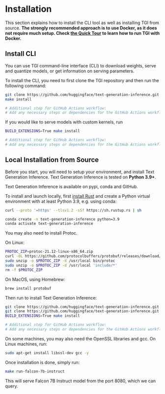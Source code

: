 # Installation

This section explains how to install the CLI tool as well as installing TGI from source. **The strongly recommended approach is to use Docker, as it does not require much setup. Check [the Quick Tour](./quicktour) to learn how to run TGI with Docker.**

## Install CLI

You can use TGI command-line interface (CLI) to download weights, serve and quantize models, or get information on serving parameters. 

To install the CLI, you need to first clone the TGI repository and then run the following command:

```bash
git clone https://github.com/huggingface/text-generation-inference.git && cd text-generation-inference
make install

# Additional step for GitHub Actions workflow:
# Add any necessary steps or dependencies for the GitHub Actions workflow here.
```

If you would like to serve models with custom kernels, run

```bash
BUILD_EXTENSIONS=True make install

# Additional step for GitHub Actions workflow:
# Add any necessary steps or dependencies for the GitHub Actions workflow here.
```

## Local Installation from Source

Before you start, you will need to setup your environment, and install Text Generation Inference. Text Generation Inference is tested on **Python 3.9+**.

Text Generation Inference is available on pypi, conda and GitHub. 

To install and launch locally, first [install Rust](https://rustup.rs/) and create a Python virtual environment with at least
Python 3.9, e.g. using conda:

```bash
curl --proto '=https' --tlsv1.2 -sSf https://sh.rustup.rs | sh

conda create -n text-generation-inference python=3.9
conda activate text-generation-inference
```

You may also need to install Protoc.

On Linux:

```bash
PROTOC_ZIP=protoc-21.12-linux-x86_64.zip
curl -OL https://github.com/protocolbuffers/protobuf/releases/download/v21.12/$PROTOC_ZIP
sudo unzip -o $PROTOC_ZIP -d /usr/local bin/protoc
sudo unzip -o $PROTOC_ZIP -d /usr/local 'include/*'
rm -f $PROTOC_ZIP
```

On MacOS, using Homebrew:

```bash
brew install protobuf
```

Then run to install Text Generation Inference:

```bash
git clone https://github.com/huggingface/text-generation-inference.git && cd text-generation-inference
git clone https://github.com/huggingface/text-generation-inference.git && cd text-generation-inference
BUILD_EXTENSIONS=True make install

# Additional step for GitHub Actions workflow:
# Add any necessary steps or dependencies for the GitHub Actions workflow here.
```

<Tip warning={true}>

On some machines, you may also need the OpenSSL libraries and gcc. On Linux machines, run:

```bash
sudo apt-get install libssl-dev gcc -y
```

</Tip>

Once installation is done, simply run:

```bash
make run-falcon-7b-instruct
```

This will serve Falcon 7B Instruct model from the port 8080, which we can query.

